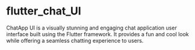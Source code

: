 # flutter_chat_UI
ChatApp UI is a visually stunning and engaging chat application user interface built using the Flutter framework. It provides a fun and cool look while offering a seamless chatting experience to users.
